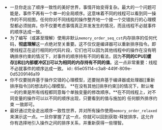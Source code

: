- 一旦你走出了顺序一致性的美好世界，事情开始变得复杂。最大的一个问题可能是，事件不再有一个单一的全局顺序。这意味着不同的线程可以看到同一操作的不同视图，任何你对不同线程的操作整齐地一个接一个交错执行的心理模型都必须抛弃。你不仅要考虑事情真正并发发生的情况，而且线程不必就事件的顺序达成一致。
- 为了编写（或甚至理解）使用非默认`memory_order_seq_cst`内存排序的任何代码，**彻底理解**这一点绝对至关重要。这不仅仅是编译器可以重新排序指令。即使线程正在运行相同的代码片段，它们也可以因为其他线程中的操作在没有明确排序约束的情况下，对事件的顺序持有不同的看法，因为**不同的CPU[[缓存]]和[[内部缓冲区]]可以为相同的内存持有不同的值**。这一点非常重要：线程不必就事件的顺序达成一致。
  id:: 65e05114-c3a8-449f-809e-0d5209146a19
- 你不仅要抛弃基于操作交错的心理模型，还要抛弃基于编译器或处理器[[重新排序指令]]的想法的心理模型。
  **在没有其他[[排序约束]]的情况下，默认唯一的约束是所有线程都同意每个单独变量的修改顺序。**在不同线程上，对不同变量的操作可以以不同的顺序出现，只要看到的值与施加的 任何额外排序约束 一致即可。
- 最好通过完全走出顺序一致性世界，并对所有操作使用`memory_order_relaxed`来演示这一点。一旦你掌握了这一点，你就可以回到获取-释放排序，这允许你有选择地引入操作之间的排序关系，并重新获得一些理智。